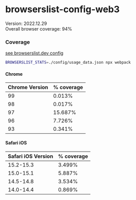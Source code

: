 browserslist-config-web3
========================
Version: 2022.12.29 <br />
Overall browser coverage: 94% <br />

### Coverage
[see browserslist.dev config](https://browserslist.dev/?q=PiAwLjIlIGFuZCBub3QgZGVhZCwgaU9TID49IDE0LCBzYWZhcmkgPiAxNCxub3QgSUUgPiAwLCBub3Qgb3BfbWluaSBhbGwsIGxhc3QgNCB2ZXJzaW9ucywgbm90IGFuZF91YyAxMi4xMiwgbm90IHNhbXN1bmcgNCwgbm90IGlvc19zYWYgMTIuMi0xMi41) <br />

```bash
BROWSERSLIST_STATS=./config/usage_data.json npx webpack
```

#### Chrome

| Chrome Version 	| % coverage 	|
|----------------	|------------	|
| 99             	| 0.013%     	|
| 98             	| 0.017%     	|
| 97             	| 15.687%    	|
| 96             	| 7.726%     	|
| 93             	| 0.341%     	|

#### Safari iOS 

| Safari iOS Version 	| % coverage 	|
|--------------------	|------------	|
| 15.2-15.3          	| 3.499%     	|
| 15.0-15.1          	| 5.887%     	|
| 14.5-14.8          	| 3.534%     	|
| 14.0-14.4          	| 0.869%     	|
